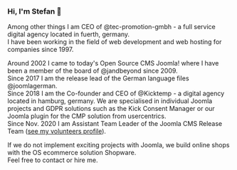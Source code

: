 ### Hi, I'm Stefan 👋

Among other things I am CEO of @tec-promotion-gmbh - a full service digital agency located in fuerth, germany.  
I have been working in the field of web development and web hosting for companies since 1997.  

Around 2002 I came to today's Open Source CMS Joomla! where I have been a member of the board of @jandbeyond since 2009.  
Since 2017 I am the release lead of the German language files @joomlagerman.  
Since 2018 I am the Co-founder and CEO of @Kicktemp - a digital agency located in hamburg, germany. We are specialised in individual Joomla projects and GDPR solutions such as the Kick Consent Manager or our Joomla plugin for the CMP solution from usercentrics.  
Since Nov. 2020 I am Assistant Team Leader of the Joomla CMS Release Team ([see my volunteers profile](https://volunteers.joomla.org/joomlers/1163-stefan-wendhausen)).

If we do not implement exciting projects with Joomla, we build online shops with the OS ecommerce solution Shopware.  
Feel free to contact or hire me. 
